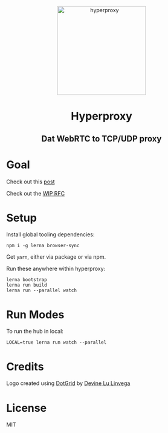 <p align="center">
  <a href="https://github.com/goonism/dat-hyperproxy/">
    <img alt="hyperproxy" src="https://github.com/goonism/dat-hyperproxy/blob/master/icon.png" width="234">
  </a>
</p>

<h1 align="center">
    Hyperproxy
</h1>

<h2 align="center">
    Dat WebRTC to TCP/UDP proxy
</h2>

# Goal

Check out this [post](https://louisgv.me/2018/blog/dat-hyperproxy-concept/)

Check out the [WIP RFC](https://docs.google.com/document/d/1zvGN7hmeOVHOaQjCUr3XuNLZxZxvOn1u0GwVhR_ucB4/edit?usp=sharing)

# Setup

Install global tooling dependencies:

```
npm i -g lerna browser-sync
```

Get `yarn`, either via package or via npm.

Run these anywhere within hyperproxy:

```
lerna bootstrap
lerna run build
lerna run --parallel watch
```

# Run Modes

To run the hub in local:

```
LOCAL=true lerna run watch --parallel
```

# Credits

Logo created using [DotGrid](https://github.com/hundredrabbits/Dotgrid) by [Devine Lu Linvega](https://twitter.com/neauoire)

# License

MIT

